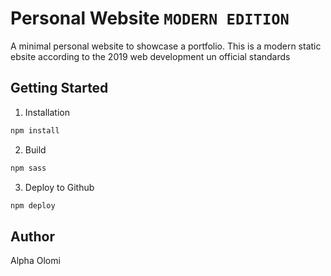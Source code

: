 #  Personal Website `MODERN EDITION`

A minimal personal website to showcase a portfolio. This is a modern static ebsite according to the 2019 web development un official standards

## Getting Started
1. Installation
```bash
npm install
```

2. Build
```bash 
npm sass
```

3. Deploy to Github
```bash
npm deploy
```


## Author
Alpha Olomi